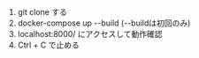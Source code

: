 1. git clone する
2. docker-compose up --build  (--buildは初回のみ)
3. localhost:8000/ にアクセスして動作確認
4. Ctrl + C で止める